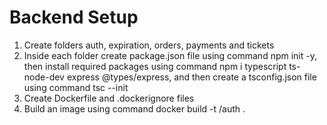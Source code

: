 # Backend Setup
1. Create folders auth, expiration, orders, payments and tickets
2. Inside each folder create package.json file using command npm init -y, then install required packages using command npm i typescript ts-node-dev express @types/express, and then create a tsconfig.json file using command tsc --init
3. Create Dockerfile and .dockerignore files
4. Build an image using command docker build -t <dockerId>/auth .

